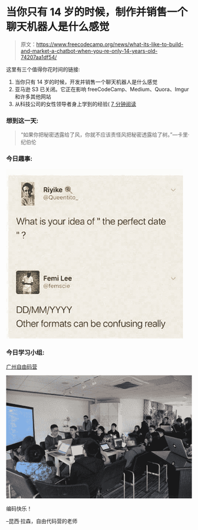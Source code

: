 # 当你只有 14 岁的时候，制作并销售一个聊天机器人是什么感觉

> 原文：<https://www.freecodecamp.org/news/what-its-like-to-build-and-market-a-chatbot-when-you-re-only-14-years-old-74207aa1df54/>

这里有三个值得你花时间的链接:

1.  当你只有 14 岁的时候，开发并销售一个聊天机器人是什么感觉
2.  亚马逊 S3 已关闭。它正在影响 freeCodeCamp、Medium、Quora、Imgur 和许多其他网站
3.  从科技公司的女性领导者身上学到的经验( [7 分钟阅读](http://bit.ly/2l8EJra)

### 想到这一天:

> “如果你把秘密透露给了风，你就不应该责怪风把秘密透露给了树。”—卡里·纪伯伦

### 今日趣事:

![5Tf0KlF-YAIO9b5x0xtEdtuHSdZLUEJNjndH](img/51f284515967d1965b616d2fce361e8c.png)

### 今日学习小组:

[广州自由码营](http://bit.ly/2mkYFrc)

![6ySnnQojBLIi6ZoHtEweqQpgSRHf1YQfLQw5](img/3f24d9086b25dec901df72323081ae24.png)

编码快乐！

–昆西·拉森，自由代码营的老师